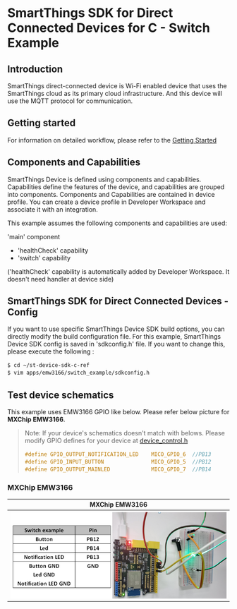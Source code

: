 # SmartThings SDK for Direct Connected Devices for C - Switch Example

## Introduction

SmartThings direct-connected device is Wi-Fi enabled device that uses the SmartThings cloud as its primary cloud infrastructure. And this device will use the MQTT protocol for communication.

## Getting started

For information on detailed workflow, please refer to the [Getting Started](../../../doc/getting_started.md)

## Components and Capabilities

SmartThings Device is defined using components and capabilities. Capabilities define the features of the device, and capabilities are grouped into components.
Components and Capabilities are contained in device profile. You can create a device profile in Developer Workspace and associate it with an integration.

This example assumes the following components and capabilities are used:

'main' component
- 'healthCheck' capability
- 'switch' capability

('healthCheck' capability is automatically added by Developer Workspace. It doesn't need handler at device side)

## SmartThings SDK for Direct Connected Devices - Config
If you want to use specific SmartThings Device SDK build options, you can directly modify the build configuration file. For this example, SmartThings Device SDK config is saved in 'sdkconfig.h' file. If you want to change this, please execute the following :
```sh
$ cd ~/st-device-sdk-c-ref
$ vim apps/emw3166/switch_example/sdkconfig.h
```

## Test device schematics
This example uses EMW3166 GPIO like below.
Please refer below picture for __MXChip EMW3166__.
> Note: If your device's schematics doesn't match with belows.
> Please modify GPIO defines for your device at [device_control.h](main/device_control.h)
> ```c
> #define GPIO_OUTPUT_NOTIFICATION_LED    MICO_GPIO_6  //PB13
> #define GPIO_INPUT_BUTTON               MICO_GPIO_5  //PB12
> #define GPIO_OUTPUT_MAINLED             MICO_GPIO_7  //PB14
> ```

### MXChip EMW3166
| MXChip EMW3166                                                       |
|-----------------------------------------------------------------------|
|![MXChip EMW3166](../../../doc/res/Switch_Example_MXChip_EMW3166.png) |
